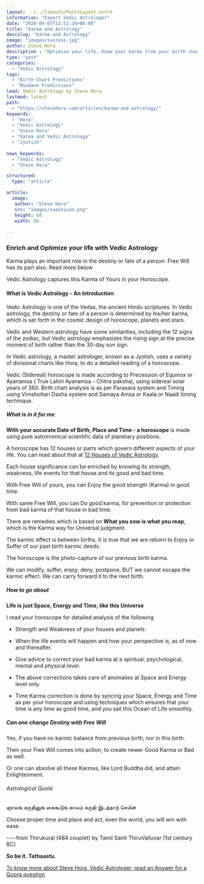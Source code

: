 ```yaml
---
layout: ../../layouts/PostsLayout.astro
information: "Expert Vedic Astrologer"
date: "2020-04-07T12:52:36+06:00"
title: "Karma and Astrology"
descslug: "Karma and Astrology"
image: "images/success.jpg"
author: Steve Hora
description : "Optimize your life, Know your karma from your birth chart."
type: "post"
categories: 
  - "Vedic Astrology"
tags:
  - "Birth Chart Predictions"
  - "Mundane Predictions"
lead: Vedic Astrology by Steve Hora
lastmod: latest 
path:
  - "https://stevehora.com/articles/karma-and-astrology/"
keywords:
  - "Hora"
  - "Vedic Astrology"
  - "Steve Hora"
  - "Karma and Vedic Astrology"
  - "Jyotish"
  
news_keywords:
  - "Vedic Astrology"
  - "Steve Hora"

structured:
  type: "article"

article:
  image:
   author: "Steve Hora"
   src: "images/vaashicon.png"
   height: 60
   width: 60
  
---
```


### Enrich and Optimize your life with Vedic Astrology

Karma plays an important role in the destiny or fate of a person. Free Will has its part also. Read more below

Vedic Astrology captures this Karma of Yours in your Horoscope.

#### What is Vedic Astrology - An Introduction

Vedic Astrology is one of the Vedas, the ancient Hindu scriptures. In Vedic astrology, the destiny or fate of a person is determined by his/her karma, which is set forth in the cosmic design of horoscope, planets and stars.

Vedic and Western astrology have some similarities, including the 12 signs of the zodiac, but Vedic astrology emphasizes the rising sign at the precise moment of birth rather than the 30-day sun sign.

In Vedic astrology, a master astrologer, known as a Jyotish, uses a variety of divisional charts like Hora, to do a detailed reading of a horoscope.

Vedic (Sidereal) horoscope is made according to Precession of Equinox or Ayanamsa ( True Lahiri Ayanamsa - Chitra paksha), using sidereal solar years of 360.
Birth chart analysis is as per Parasara system and Timing using Vimshottari Dasha system and Samaya Amsa or Kaala or Naadi timing technique.

##### What is in it for me

**With your accurate Date of Birth, Place and Time - a horoscope** is made using pure astronomical scientific data of planetary positions.

A horoscope has 12 houses or parts which govern different aspects of your life. You can read about that at [12 Houses of Vedic Astrology](/articles/vedic-astrology-meaning/).

Each house significance can be enriched by knowing its strength, weakness, life events for that house and its good and bad time.

With Free Will of yours, you can Enjoy the good strength (Karma) in good time.

With same Free Will, you can Do good karma, for prevention or protection from bad karma of that house in bad time.

There are remedies which is based on  **What you sow is what you reap**, which is the Karma way for Universal judgment.

The karmic effect is between births. It is true that we are reborn to Enjoy or Suffer of our past birth karmic deeds.

The horoscope is the photo-capture of our previous birth karma.

We can modify, suffer, enjoy, deny, postpone, BUT we cannot escape the karmic effect. We can carry forward it to the next birth.

##### How to go about

**Life is just Space, Energy and Time, like this Universe**

I read your horoscope for detailed analysis of the following

  * Strength and Weakness of your houses and planets.

  * When the life events will happen and how your perspective is, as of now and thereafter.

  * Give advice to correct your bad karma at a spiritual, psychological, mental and physical level.

  * The above corrections takes care of anomalies at Space and Energy level only.

  * Time Karma correction is done by syncing your Space, Energy and Time as per your horoscope and using techniques which ensures that your time is any time as good time, and you sail this Ocean of Life smoothly.

##### Can one change Destiny with Free Will

Yes, if you have no karmic balance from previous birth, nor in this birth.

Then your Free Will comes into action, to create newer Good Karma or Bad as well.

Or one can absolve all these Karmas, like Lord Buddha did, and attain Enlightenment.

###### Astrological Quote

ஞாலங் கருதினுங் கைகூடுங் காலம் கருதி இடத்தாற் செயின்

Choose proper time and place and act, even the world, you will win with ease.

----from Thirukural (484 couplet) by Tamil Saint ThiruValluvar (1st century BC)

**So be it. Tathaastu.**

[To know more about Steve Hora, Vedic Astrologer, read an Answer for a Quora question](https://www.quora.com/9th-house-is-12th-from-10th-so-does-it-indicate-loss-of-profession-If-yes-then-how-is-Dharma-Karmadhipati-yoga-justified-in-9th-house/answer/Steve-Hora)